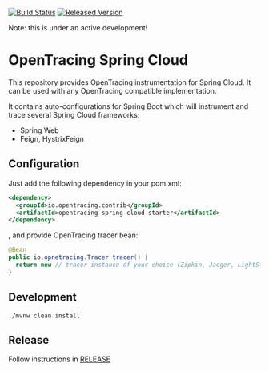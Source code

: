 [![Build Status][ci-img]][ci] [![Released Version][maven-img]][maven]

Note: this is under an active development!

# OpenTracing Spring Cloud
This repository provides OpenTracing instrumentation for Spring Cloud. It can be used with any OpenTracing
compatible implementation.

It contains auto-configurations for Spring Boot which will instrument and trace several Spring Cloud frameworks:
* Spring Web
* Feign, HystrixFeign

## Configuration
Just add the following dependency in your pom.xml:
```xml
<dependency>
  <groupId>io.opentracing.contrib</groupId>
  <artifactId>opentracing-spring-cloud-starter</artifactId>
</dependency>
```
, and provide OpenTracing tracer bean:
```java
@Bean
public io.opnetracing.Tracer tracer() {
  return new // tracer instance of your choice (Zipkin, Jaeger, LightStep)
}
```

## Development
```shell
./mvnw clean install
```

## Release
Follow instructions in [RELEASE](RELEASE.md)

   [ci-img]: https://travis-ci.org/opentracing-contrib/java-spring-cloud.svg?branch=master
   [ci]: https://travis-ci.org/opentracing-contrib/java-spring-cloud
   [maven-img]: https://img.shields.io/maven-central/v/io.opentracing.contrib/opentracing-spring-cloud.svg?maxAge=2592000
   [maven]: http://search.maven.org/#search%7Cga%7C1%7Copentracing-spring-cloud
